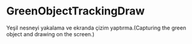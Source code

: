 # GreenObjectTrackingDraw
Yeşil nesneyi yakalama ve ekranda çizim yaptırma.(Capturing the green object and drawing on the screen.)
